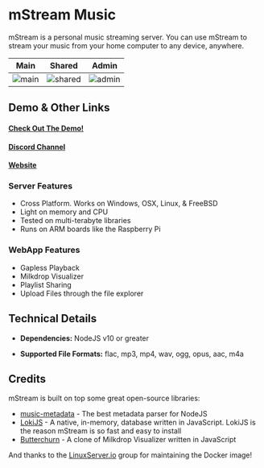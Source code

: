 # mStream Music

mStream is a personal music streaming server.  You can use mStream to stream your music from your home computer to any device, anywhere.

Main|Shared|Admin
---|---|---
![main](https://edas-hz.oss-cn-hangzhou.aliyuncs.com/edas-apps/charts-store/mstream/image/mstreamv5.png)|![shared](https://edas-hz.oss-cn-hangzhou.aliyuncs.com/edas-apps/charts-store/mstream/image/shared.png)|![admin](https://edas-hz.oss-cn-hangzhou.aliyuncs.com/edas-apps/charts-store/mstream/image/admin.png)

## Demo & Other Links

#### [Check Out The Demo!](https://demo.mstream.io/)

#### [Discord Channel](https://discord.gg/AM896Rr)

#### [Website](https://mstream.io)

### Server Features
* Cross Platform. Works on Windows, OSX, Linux, & FreeBSD
* Light on memory and CPU
* Tested on multi-terabyte libraries
* Runs on ARM boards like the Raspberry Pi

### WebApp Features
* Gapless Playback
* Milkdrop Visualizer
* Playlist Sharing
* Upload Files through the file explorer

## Technical Details

* **Dependencies:** NodeJS v10 or greater

* **Supported File Formats:** flac, mp3, mp4, wav, ogg, opus, aac, m4a

## Credits

mStream is built on top some great open-source libraries:

* [music-metadata](https://github.com/Borewit/music-metadata) - The best metadata parser for NodeJS
* [LokiJS](https://github.com/techfort/LokiJS) - A native, in-memory, database written in JavaScript.  LokiJS is the reason mStream is so fast and easy to install
* [Butterchurn](https://github.com/jberg/butterchurn) - A clone of Milkdrop Visualizer written in JavaScript

And thanks to the [LinuxServer.io](https://www.linuxserver.io/) group for maintaining the Docker image!

